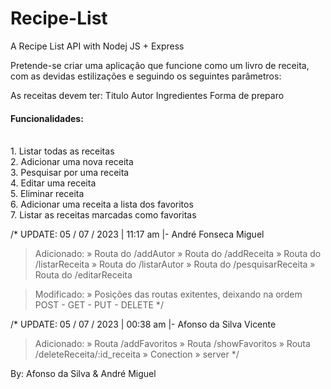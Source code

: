 # Recipe-List
A Recipe List API with Nodej JS + Express

Pretende-se criar uma aplicação que funcione como um livro de receita, com as devidas estilizações e seguindo os
seguintes parâmetros:

As receitas devem ter:
    Titulo
    Autor
    Ingredientes
    Forma de preparo
    
<h4> Funcionalidades: </h4>
    <br> 1. Listar todas as receitas
    <br> 2. Adicionar uma nova receita
    <br> 3. Pesquisar por uma receita
    <br> 4. Editar uma receita
    <br> 5. Eliminar receita
    <br> 6. Adicionar uma receita a lista dos favoritos
    <br> 7. Listar as receitas marcadas como favoritas

/* 
UPDATE: 05 / 07 / 2023 | 11:17 am |- André Fonseca Miguel
> Adicionado:
    » Routa do /addAutor
    » Routa do /addReceita
    » Routa do /listarReceita
    » Routa do /listarAutor
    » Routa do /pesquisarReceita
    » Routa do /editarReceita

> Modificado:
    » Posições das routas exitentes, deixando na ordem POST - GET - PUT - DELETE
*/     

/* 
UPDATE: 05 / 07 / 2023 | 00:38 am |- Afonso da Silva Vicente
> Adicionado:
    » Routa  /addFavoritos
    » Routa  /showFavoritos
    » Routa  /deleteReceita/:id_receita
    » Conection
    » server
*/     




By: Afonso da Silva & André Miguel

